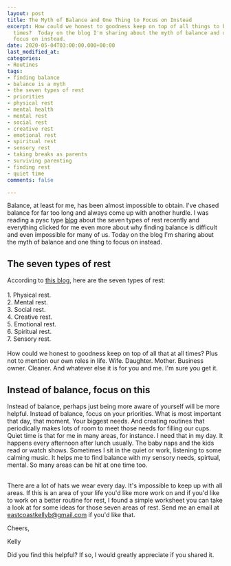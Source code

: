 ```yaml
---
layout: post
title: The Myth of Balance and One Thing to Focus on Instead
excerpt: How could we honest to goodness keep on top of all things to balance at all
  times?  Today on the blog I'm sharing about the myth of balance and one thing to
  focus on instead.
date: 2020-05-04T03:00:00.000+00:00
last_modified_at: 
categories:
- Routines
tags:
- finding balance
- balance is a myth
- the seven types of rest
- priorities
- physical rest
- mental health
- mental rest
- social rest
- creative rest
- emotional rest
- spiritual rest
- sensory rest
- taking breaks as parents
- surviving parenting
- finding rest
- quiet time
comments: false

---
```

Balance, at least for me, has been almost impossible to obtain. I've chased balance for far too long and always come up with another hurdle. I was reading a pysc type [blog](https://advice.shinetext.com/articles/the-7-types-of-rest-you-need-to-actually-feel-recharged/) about the seven types of rest recently and everything clicked for me even more about why finding balance is difficult and even impossible for many of us. Today on the blog I'm sharing about the myth of balance and one thing to focus on instead.

## The seven types of rest

According to [this blog](), here are the seven types of rest:  
⁣  
1\. Physical rest.⁣  
2\. Mental rest.⁣  
3\. Social rest.⁣  
4\. Creative rest.⁣  
5\. Emotional rest.⁣  
6\. Spiritual rest.⁣  
7\. Sensory rest.⁣ ⁣  
⁣  
How could we honest to goodness keep on top of all that at all times? Plus not to mention our own roles in life. Wife. Daughter. Mother. Business owner. Cleaner. And whatever else it is for you and me. I'm sure you get it.

## Instead of balance, focus on this

Instead of balance, perhaps just being more aware of yourself will be more helpful. Instead of balance, focus on your priorities. What is most important that day, that moment. Your biggest needs. And creating routines that periodically makes lots of room to meet those needs for filling our cups. Quiet time is that for me in many areas, for instance. I need that in my day. It happens every afternoon after lunch usually. The baby naps and the kids read or watch shows. Sometimes I sit in the quiet or work, listening to some calming music. It helps me to find balance with my sensory needs, spirtual, mental. So many areas can be hit at one time too.  
⁣

There are a lot of hats we wear every day. It's impossible to keep up with all areas. If this is an area of your life you'd like more work on and if you'd like to work on a better routine for rest, I found a simple worksheet you can take a look at for some ideas for those seven areas of rest. Send me an email at eastcoastkellyb@gmail.com if you'd like that.

Cheers,

Kelly

Did you find this helpful? If so, I would greatly appreciate if you shared it.